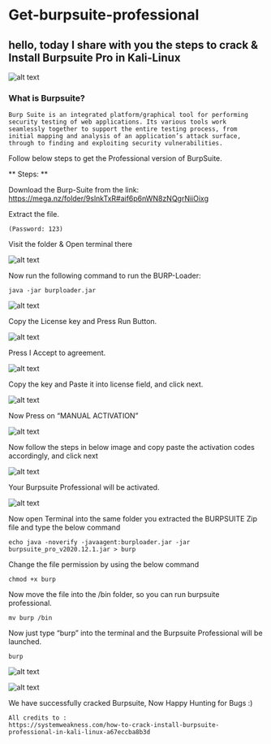 # Get-burpsuite-professional
## hello, today I share with you the steps to crack &amp; Install Burpsuite Pro in Kali-Linux

![alt text](https://miro.medium.com/max/720/0*Q__Qg-YZ4DN_udMW)


### What is Burpsuite?
```
Burp Suite is an integrated platform/graphical tool for performing security testing of web applications. Its various tools work seamlessly together to support the entire testing process, from initial mapping and analysis of an application’s attack surface, through to finding and exploiting security vulnerabilities.
```
Follow below steps to get the Professional version of BurpSuite.

** Steps: ** 

Download the Burp-Suite from the link: https://mega.nz/folder/9slnkTxR#aif6p6nWN8zNQgrNiiOixg

Extract the file.
```
(Password: 123)
```
Visit the folder & Open terminal there


![alt text](https://miro.medium.com/max/640/1*kn2bwG94r7LkPL1jWUzgtg.webp)


Now run the following command to run the BURP-Loader:
```
java -jar burploader.jar
```

![alt text](https://miro.medium.com/max/720/1*4yxra1EkcNJL0hz-xjNeTg.webp)


Copy the License key and Press Run Button.


![alt text](https://miro.medium.com/max/720/1*EZ6PU0Ph1s54Ynh_sWkZPQ.webp)

Press I Accept to agreement.

![alt text](https://miro.medium.com/max/640/1*jfQsujxwfoj36_jWP_SRyA.webp)

Copy the key and Paste it into license field, and click next.


![alt text](https://miro.medium.com/max/720/1*kpZ9fxDmI0Iz5domjDbbfw.webp)


Now Press on “MANUAL ACTIVATION”


![alt text](https://miro.medium.com/max/640/1*uVb5tynZHj2i1KgWZApaPw.webp)


Now follow the steps in below image and copy paste the activation codes accordingly, and click next

![alt text](https://miro.medium.com/max/720/1*4NdzKtSkJSlp0aW2aovS7g.webp)


Your Burpsuite Professional will be activated.



![alt text](https://miro.medium.com/max/640/1*JSSGZST3BzIOQOqOEXrEdA.webp)


Now open Terminal into the same folder you extracted the BURPSUITE Zip file and type the below command
```
echo java -noverify -javaagent:burploader.jar -jar burpsuite_pro_v2020.12.1.jar > burp
```

Change the file permission by using the below command
```
chmod +x burp
```

Now move the file into the /bin folder, so you can run burpsuite professional.
```
mv burp /bin
```

Now just type “burp” into the terminal and the Burpsuite Professional will be launched.
```
burp
```

![alt text](https://miro.medium.com/max/640/1*9ksjZHa6Fk2o0Qzx2fG14Q.webp)


![alt text](https://miro.medium.com/max/640/1*5LhXtX9R7xSenk68W43sFw.webp)


We have successfully cracked Burpsuite, Now Happy Hunting for Bugs :)
```
All credits to : 
https://systemweakness.com/how-to-crack-install-burpsuite-professional-in-kali-linux-a67eccba8b3d
```
